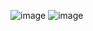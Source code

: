 ![image](https://user-images.githubusercontent.com/108928206/181506293-c05d08a4-6e0b-49d2-8d82-1348556229be.png)
![image](https://user-images.githubusercontent.com/108928206/181506314-71ca0055-3fa4-4099-957e-57fb0159a04e.png)
